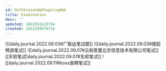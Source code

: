 ```yaml
---
id: 9e7d1nzeahdmhhugsloq06k
title: Examination
desc: ''
updated: 1662891620794
created: 1662269970716
---
```

![[daily.journal.2022.09.03#广联达笔试题]]
![[daily.journal.2022.09.03#搜狐畅游笔试]]
![[daily.journal.2022.09.07#云和恩墨北京信息技术有限公司笔试]]
[[东软笔试|daily.journal.2022.09.07#东软笔试]]
![[daily.journal.2022.09.11#boss直聘笔试]]
